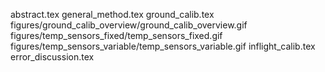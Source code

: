 abstract.tex
general_method.tex
ground_calib.tex
figures/ground_calib_overview/ground_calib_overview.gif
figures/temp_sensors_fixed/temp_sensors_fixed.gif
figures/temp_sensors_variable/temp_sensors_variable.gif
inflight_calib.tex
error_discussion.tex